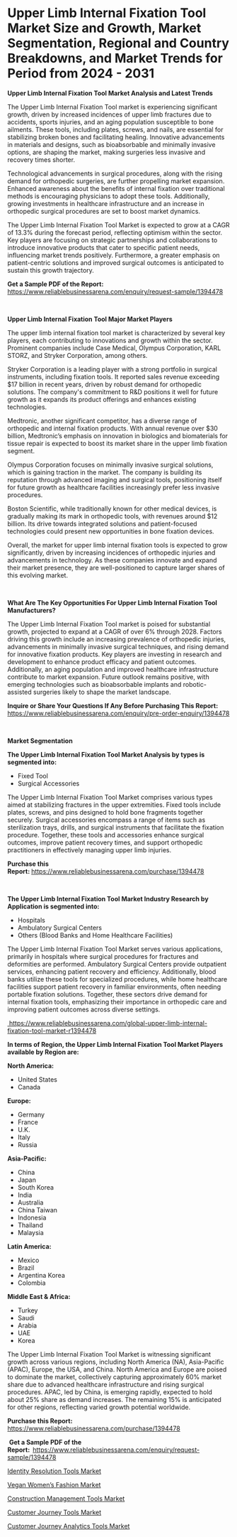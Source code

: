 <p><h1>Upper Limb Internal Fixation Tool Market Size and Growth, Market Segmentation, Regional and Country Breakdowns, and Market Trends for Period from 2024 -  2031</h1></p><p><strong>Upper Limb Internal Fixation Tool Market Analysis and Latest Trends</strong></p>
<p><p>The Upper Limb Internal Fixation Tool market is experiencing significant growth, driven by increased incidences of upper limb fractures due to accidents, sports injuries, and an aging population susceptible to bone ailments. These tools, including plates, screws, and nails, are essential for stabilizing broken bones and facilitating healing. Innovative advancements in materials and designs, such as bioabsorbable and minimally invasive options, are shaping the market, making surgeries less invasive and recovery times shorter.</p><p>Technological advancements in surgical procedures, along with the rising demand for orthopedic surgeries, are further propelling market expansion. Enhanced awareness about the benefits of internal fixation over traditional methods is encouraging physicians to adopt these tools. Additionally, growing investments in healthcare infrastructure and an increase in orthopedic surgical procedures are set to boost market dynamics.</p><p>The Upper Limb Internal Fixation Tool Market is expected to grow at a CAGR of 13.3% during the forecast period, reflecting optimism within the sector. Key players are focusing on strategic partnerships and collaborations to introduce innovative products that cater to specific patient needs, influencing market trends positively. Furthermore, a greater emphasis on patient-centric solutions and improved surgical outcomes is anticipated to sustain this growth trajectory.</p></p>
<p><strong>Get a Sample PDF of the Report:&nbsp;</strong> <a href="https://www.reliablebusinessarena.com/enquiry/request-sample/1394478?utm_campaign=1912&utm_medium=2&utm_source=Github&utm_content=ia&utm_term=26122024&utm_id=upper-limb-internal-fixation-tool">https://www.reliablebusinessarena.com/enquiry/request-sample/1394478</a></p>
<p>&nbsp;</p>
<p><strong>Upper Limb Internal Fixation Tool Major Market Players</strong></p>
<p><p>The upper limb internal fixation tool market is characterized by several key players, each contributing to innovations and growth within the sector. Prominent companies include Case Medical, Olympus Corporation, KARL STORZ, and Stryker Corporation, among others. </p><p>Stryker Corporation is a leading player with a strong portfolio in surgical instruments, including fixation tools. It reported sales revenue exceeding $17 billion in recent years, driven by robust demand for orthopedic solutions. The company's commitment to R&D positions it well for future growth as it expands its product offerings and enhances existing technologies.</p><p>Medtronic, another significant competitor, has a diverse range of orthopedic and internal fixation products. With annual revenue over $30 billion, Medtronic’s emphasis on innovation in biologics and biomaterials for tissue repair is expected to boost its market share in the upper limb fixation segment.</p><p>Olympus Corporation focuses on minimally invasive surgical solutions, which is gaining traction in the market. The company is building its reputation through advanced imaging and surgical tools, positioning itself for future growth as healthcare facilities increasingly prefer less invasive procedures.</p><p>Boston Scientific, while traditionally known for other medical devices, is gradually making its mark in orthopedic tools, with revenues around $12 billion. Its drive towards integrated solutions and patient-focused technologies could present new opportunities in bone fixation devices.</p><p>Overall, the market for upper limb internal fixation tools is expected to grow significantly, driven by increasing incidences of orthopedic injuries and advancements in technology. As these companies innovate and expand their market presence, they are well-positioned to capture larger shares of this evolving market.</p></p>
<p>&nbsp;</p>
<p><strong>What Are The Key Opportunities For Upper Limb Internal Fixation Tool Manufacturers?</strong></p>
<p><p>The Upper Limb Internal Fixation Tool market is poised for substantial growth, projected to expand at a CAGR of over 6% through 2028. Factors driving this growth include an increasing prevalence of orthopedic injuries, advancements in minimally invasive surgical techniques, and rising demand for innovative fixation products. Key players are investing in research and development to enhance product efficacy and patient outcomes. Additionally, an aging population and improved healthcare infrastructure contribute to market expansion. Future outlook remains positive, with emerging technologies such as bioabsorbable implants and robotic-assisted surgeries likely to shape the market landscape.</p></p>
<p><strong>Inquire or Share Your Questions If Any Before Purchasing This Report:</strong> <a href="https://www.reliablebusinessarena.com/enquiry/pre-order-enquiry/1394478?utm_campaign=1912&utm_medium=2&utm_source=Github&utm_content=ia&utm_term=26122024&utm_id=upper-limb-internal-fixation-tool">https://www.reliablebusinessarena.com/enquiry/pre-order-enquiry/1394478</a></p>
<p>&nbsp;</p>
<p><strong>Market Segmentation</strong></p>
<p><strong>The Upper Limb Internal Fixation Tool Market Analysis by types is segmented into:</strong></p>
<p><ul><li>Fixed Tool</li><li>Surgical Accessories</li></ul></p>
<p><p>The Upper Limb Internal Fixation Tool Market comprises various types aimed at stabilizing fractures in the upper extremities. Fixed tools include plates, screws, and pins designed to hold bone fragments together securely. Surgical accessories encompass a range of items such as sterilization trays, drills, and surgical instruments that facilitate the fixation procedure. Together, these tools and accessories enhance surgical outcomes, improve patient recovery times, and support orthopedic practitioners in effectively managing upper limb injuries.</p></p>
<p><strong>Purchase this Report:&nbsp;</strong><a href="https://www.reliablebusinessarena.com/purchase/1394478?utm_campaign=1912&utm_medium=2&utm_source=Github&utm_content=ia&utm_term=26122024&utm_id=upper-limb-internal-fixation-tool">https://www.reliablebusinessarena.com/purchase/1394478</a></p>
<p>&nbsp;</p>
<p><strong>The Upper Limb Internal Fixation Tool Market Industry Research by Application is segmented into:</strong></p>
<p><ul><li>Hospitals</li><li>Ambulatory Surgical Centers</li><li>Others (Blood Banks and Home Healthcare Facilities)</li></ul></p>
<p><p>The Upper Limb Internal Fixation Tool Market serves various applications, primarily in hospitals where surgical procedures for fractures and deformities are performed. Ambulatory Surgical Centers provide outpatient services, enhancing patient recovery and efficiency. Additionally, blood banks utilize these tools for specialized procedures, while home healthcare facilities support patient recovery in familiar environments, often needing portable fixation solutions. Together, these sectors drive demand for internal fixation tools, emphasizing their importance in orthopedic care and improving patient outcomes across diverse settings.</p></p>
<p><a href="https://www.reliablebusinessarena.com/global-upper-limb-internal-fixation-tool-market-r1394478?utm_campaign=1912&utm_medium=2&utm_source=Github&utm_content=ia&utm_term=26122024&utm_id=upper-limb-internal-fixation-tool">&nbsp;https://www.reliablebusinessarena.com/global-upper-limb-internal-fixation-tool-market-r1394478</a></p>
<p><strong>In terms of Region, the Upper Limb Internal Fixation Tool Market Players available by Region are:</strong></p>
<p>
    <p> <strong> North America: </strong>
        <ul>
            <li>United States</li>
            <li>Canada</li>
        </ul>
        </p> 
    <p> <strong> Europe: </strong>
        <ul>
            <li>Germany</li>
            <li>France</li>
            <li>U.K.</li>
            <li>Italy</li>
            <li>Russia</li>
        </ul>
        </p> 
    <p> <strong> Asia-Pacific: </strong>
        <ul>
            <li>China</li>
            <li>Japan</li>
            <li>South Korea</li>
            <li>India</li>
            <li>Australia</li>
            <li>China Taiwan</li>
            <li>Indonesia</li>
            <li>Thailand</li>
            <li>Malaysia</li>
        </ul>
        </p> 
    <p> <strong> Latin America: </strong>
        <ul>
            <li>Mexico</li>
            <li>Brazil</li>
            <li>Argentina Korea</li>
            <li>Colombia</li>
        </ul>
        </p> 
    <p> <strong> Middle East & Africa: </strong>
        <ul>
            <li>Turkey</li>
            <li>Saudi</li>
            <li>Arabia</li>
            <li>UAE</li>
            <li>Korea</li>
        </ul>
    </p>
    </p>
<p><p>The Upper Limb Internal Fixation Tool Market is witnessing significant growth across various regions, including North America (NA), Asia-Pacific (APAC), Europe, the USA, and China. North America and Europe are poised to dominate the market, collectively capturing approximately 60% market share due to advanced healthcare infrastructure and rising surgical procedures. APAC, led by China, is emerging rapidly, expected to hold about 25% share as demand increases. The remaining 15% is anticipated for other regions, reflecting varied growth potential worldwide.</p></p>
<p><strong>Purchase this Report: </strong><a href="https://www.reliablebusinessarena.com/purchase/1394478?utm_campaign=1912&utm_medium=2&utm_source=Github&utm_content=ia&utm_term=26122024&utm_id=upper-limb-internal-fixation-tool">https://www.reliablebusinessarena.com/purchase/1394478</a></p>
<p>&nbsp;<strong>Get a Sample PDF of the Report:&nbsp;&nbsp;</strong><a href="https://www.reliablebusinessarena.com/enquiry/request-sample/1394478?utm_campaign=1912&utm_medium=2&utm_source=Github&utm_content=ia&utm_term=26122024&utm_id=upper-limb-internal-fixation-tool">https://www.reliablebusinessarena.com/enquiry/request-sample/1394478</a></p>
<p><strong></strong></p>
<p><p><a href="https://www.linkedin.com/pulse/identity-resolution-tools-market-growth-expected-143-cagr-suuce?utm_campaign=1912&utm_medium=2&utm_source=Github&utm_content=ia&utm_term=26122024&utm_id=upper-limb-internal-fixation-tool">Identity Resolution Tools Market</a></p><p><a href="https://github.com/globismark/Market-Research-Report-List-5/blob/main/vegan-womens-fashion-market.md?utm_campaign=1912&utm_medium=2&utm_source=Github&utm_content=ia&utm_term=26122024&utm_id=upper-limb-internal-fixation-tool">Vegan Women’s Fashion Market</a></p><p><a href="https://www.linkedin.com/pulse/construction-management-tools-market-analysis-share-size-6ou9e?utm_campaign=1912&utm_medium=2&utm_source=Github&utm_content=ia&utm_term=26122024&utm_id=upper-limb-internal-fixation-tool">Construction Management Tools Market</a></p><p><a href="https://www.linkedin.com/pulse/comprehensive-analysis-customer-journey-tools-market-scope-size-tcjcf?utm_campaign=1912&utm_medium=2&utm_source=Github&utm_content=ia&utm_term=26122024&utm_id=upper-limb-internal-fixation-tool">Customer Journey Tools Market</a></p><p><a href="https://www.linkedin.com/pulse/forecasting-customer-journey-analytics-tools-market-2024-2031-qhnsf?utm_campaign=1912&utm_medium=2&utm_source=Github&utm_content=ia&utm_term=26122024&utm_id=upper-limb-internal-fixation-tool">Customer Journey Analytics Tools Market</a></p></p>
